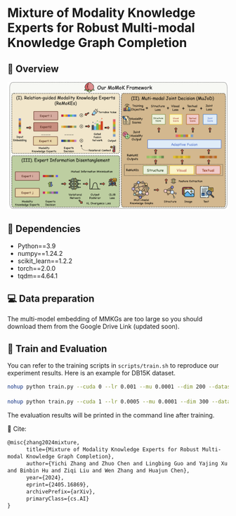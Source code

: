 # Mixture of Modality Knowledge Experts for Robust Multi-modal Knowledge Graph Completion


## 🌈 Overview
![model](resource/model.png)

## 🔬 Dependencies
- Python==3.9
- numpy==1.24.2
- scikit_learn==1.2.2
- torch==2.0.0
- tqdm==4.64.1

## 💻 Data preparation
The multi-model embedding of MMKGs are too large so you should download them from the Google Drive Link (updated soon).



## 📕 Train and Evaluation

You can refer to the training scripts in `scripts/train.sh` to reproduce our experiment results. Here is an example for DB15K dataset.

```bash
nohup python train.py --cuda 0 --lr 0.001 --mu 0.0001 --dim 200 --dataset MKG-W --epochs 2000 > log.txt &

nohup python train.py --cuda 1 --lr 0.0005 --mu 0.0001 --dim 300 --dataset MKG-Y --epochs 2000 > log.txt &
```
The evaluation results will be printed in the command line after training.

🤝 Cite:
```
@misc{zhang2024mixture,
      title={Mixture of Modality Knowledge Experts for Robust Multi-modal Knowledge Graph Completion}, 
      author={Yichi Zhang and Zhuo Chen and Lingbing Guo and Yajing Xu and Binbin Hu and Ziqi Liu and Wen Zhang and Huajun Chen},
      year={2024},
      eprint={2405.16869},
      archivePrefix={arXiv},
      primaryClass={cs.AI}
}
```

